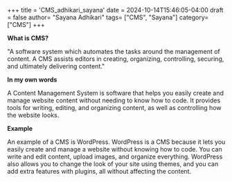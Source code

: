 +++
title = 'CMS_adhikari_sayana'
date = 2024-10-14T15:46:05-04:00
draft = false
author= "Sayana Adhikari"
tags= ["CMS", "Sayana"]
category= ["CMS"]
+++

**What is CMS?**

"A software system which automates the tasks around the management of content. A CMS assists editors in creating, organizing, controlling, securing, and ultimately delivering content."

**In my own words**

A Content Management System is software that helps you easily create and manage website content without needing to know how to code. It provides tools for writing, editing, and organizing content, as well as controlling how the website looks.

**Example**

An example of a CMS is WordPress.
WordPress is a CMS because it lets you easily create and manage a website without knowing how to code. You can write and edit content, upload images, and organize everything. WordPress also allows you to change the look of your site using themes, and you can add extra features with plugins, all without affecting the content.







